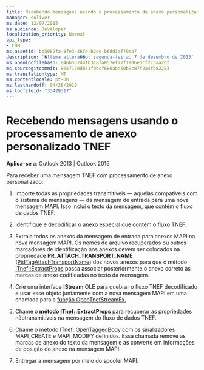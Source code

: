 ```yaml
---
title: Recebendo mensagens usando o processamento de anexo personalizado TNEF
manager: soliver
ms.date: 12/07/2015
ms.audience: Developer
localization_priority: Normal
api_type:
- COM
ms.assetid: bb5082fa-8fe3-46fe-b2de-b6dd1af79ea7
description: '�ltima altera��o: segunda-feira, 7 de dezembro de 2015'
ms.openlocfilehash: 046b537d41b318fa857ef77f1906edcf2c3aa2bf
ms.sourcegitcommit: 8657170d071f9bcf680aba50b9c07f2a4fb82283
ms.translationtype: MT
ms.contentlocale: pt-BR
ms.lasthandoff: 04/28/2019
ms.locfileid: "33429317"
---
```

# <a name="receiving-messages-by-using-tnef-custom-attachment-processing"></a>Recebendo mensagens usando o processamento de anexo personalizado TNEF

 
  
**Aplica-se a**: Outlook 2013 | Outlook 2016 
  
Para receber uma mensagem TNEF com processamento de anexo personalizado:
  
1. Importe todas as propriedades transmitíveis — aquelas compatíveis com o sistema de mensagens — da mensagem de entrada para uma nova mensagem MAPI. Isso inclui o texto da mensagem, que contém o fluxo de dados TNEF.
    
2. Identifique e decodificar o anexo especial que contém o fluxo TNEF.
    
3. Extraia todos os anexos da mensagem de entrada para anexos MAPI na nova mensagem MAPI. Os nomes de arquivo recuperados ou outros marcadores de identificação nos anexos devem ser colocados na propriedade **PR_ATTACH_TRANSPORT_NAME** ([PidTagAttachTransportName](pidtagattachtransportname-canonical-property.md)) dos novos anexos para que o método [ITnef::ExtractProps](itnef-extractprops.md) possa associar posteriormente o anexo correto às marcas de anexo codificadas no texto da mensagem. 
    
4. Crie uma interface **IStream** OLE para quebrar o fluxo TNEF decodificado e usar esse objeto juntamente com a nova mensagem MAPI em uma chamada para a [função OpenTnefStreamEx.](opentnefstreamex.md) 
    
5. Chame o **método ITnef::ExtractProps** para recuperar as propriedades nãotransmitíveis na mensagem do fluxo de dados TNEF. 
    
6. Chame o [método ITnef::OpenTaggedBody](itnef-opentaggedbody.md) com os sinalizadores MAPI_CREATE e MAPI_MODIFY definidos. Essa chamada remove as marcas de anexo do texto da mensagem e as converte em informações de posição do anexo na mensagem MAPI. 
    
7. Entregar a mensagem por meio do spooler MAPI.
    


